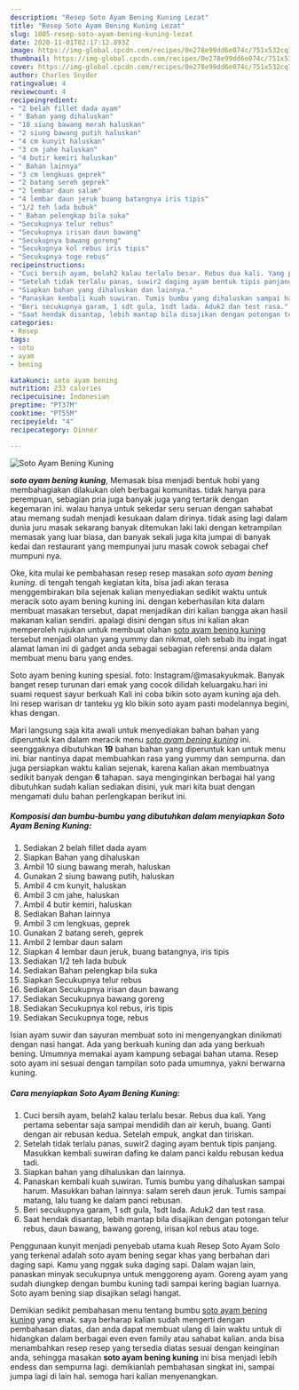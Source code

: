 ```yaml
---
description: "Resep Soto Ayam Bening Kuning Lezat"
title: "Resep Soto Ayam Bening Kuning Lezat"
slug: 1805-resep-soto-ayam-bening-kuning-lezat
date: 2020-11-01T02:17:12.893Z
image: https://img-global.cpcdn.com/recipes/0e278e99dd6e074c/751x532cq70/soto-ayam-bening-kuning-foto-resep-utama.jpg
thumbnail: https://img-global.cpcdn.com/recipes/0e278e99dd6e074c/751x532cq70/soto-ayam-bening-kuning-foto-resep-utama.jpg
cover: https://img-global.cpcdn.com/recipes/0e278e99dd6e074c/751x532cq70/soto-ayam-bening-kuning-foto-resep-utama.jpg
author: Charles Snyder
ratingvalue: 4
reviewcount: 4
recipeingredient:
- "2 belah fillet dada ayam"
- " Bahan yang dihaluskan"
- "10 siung bawang merah haluskan"
- "2 siung bawang putih haluskan"
- "4 cm kunyit haluskan"
- "3 cm jahe haluskan"
- "4 butir kemiri haluskan"
- " Bahan lainnya"
- "3 cm lengkuas geprek"
- "2 batang sereh geprek"
- "2 lembar daun salam"
- "4 lembar daun jeruk buang batangnya iris tipis"
- "1/2 teh lada bubuk"
- " Bahan pelengkap bila suka"
- "Secukupnya telur rebus"
- "Secukupnya irisan daun bawang"
- "Secukupnya bawang goreng"
- "Secukupnya kol rebus iris tipis"
- "Secukupnya toge rebus"
recipeinstructions:
- "Cuci bersih ayam, belah2 kalau terlalu besar. Rebus dua kali. Yang pertama sebentar saja sampai mendidih dan air keruh, buang. Ganti dengan air rebusan kedua. Setelah empuk, angkat dan tiriskan."
- "Setelah tidak terlalu panas, suwir2 daging ayam bentuk tipis panjang. Masukkan kembali suwiran dafing ke dalam panci kaldu rebusan kedua tadi."
- "Siapkan bahan yang dihaluskan dan lainnya."
- "Panaskan kembali kuah suwiran. Tumis bumbu yang dihaluskan sampai harum. Masukkan bahan lainnya: salam sereh daun jeruk. Tumis sampai matang, lalu tuang ke dalam panci rebusan."
- "Beri secukupnya garam, 1 sdt gula, 1sdt lada. Aduk2 dan test rasa."
- "Saat hendak disantap, lebih mantap bila disajikan dengan potongan telur rebus, daun bawang, bawang goreng, irisan kol rebus atau toge."
categories:
- Resep
tags:
- soto
- ayam
- bening

katakunci: soto ayam bening 
nutrition: 233 calories
recipecuisine: Indonesian
preptime: "PT37M"
cooktime: "PT55M"
recipeyield: "4"
recipecategory: Dinner

---
```



![Soto Ayam Bening Kuning](https://img-global.cpcdn.com/recipes/0e278e99dd6e074c/751x532cq70/soto-ayam-bening-kuning-foto-resep-utama.jpg)

<b><i>soto ayam bening kuning</i></b>, Memasak bisa menjadi bentuk hobi yang membahagiakan dilakukan oleh berbagai komunitas. tidak hanya para perempuan, sebagian pria juga banyak juga yang tertarik dengan kegemaran ini. walau hanya untuk sekedar seru seruan dengan sahabat atau memang sudah menjadi kesukaan dalam dirinya. tidak asing lagi dalam dunia juru masak sekarang banyak ditemukan laki laki dengan ketrampilan memasak yang luar biasa, dan banyak sekali juga kita jumpai di banyak kedai dan restaurant yang mempunyai juru masak cowok sebagai chef mumpuni nya.

Oke, kita mulai ke pembahasan resep resep masakan <i>soto ayam bening kuning</i>. di tengah tengah kegiatan kita, bisa jadi akan terasa menggembirakan bila sejenak kalian menyediakan sedikit waktu untuk meracik soto ayam bening kuning ini. dengan keberhasilan kita dalam membuat masakan tersebut, dapat menjadikan diri kalian bangga akan hasil makanan kalian sendiri. apalagi disini dengan situs ini kalian akan memperoleh rujukan untuk membuat olahan <u>soto ayam bening kuning</u> tersebut menjadi olahan yang yummy dan nikmat, oleh sebab itu ingat ingat alamat laman ini di gadget anda sebagai sebagian referensi anda dalam membuat menu baru yang endes.

Soto ayam bening kuning spesial. foto: Instagram/@masakyukmak. Banyak banget resep turunan dari emak yang cocok dilidah keluargaku.hari ini suami request sayur berkuah Kali ini coba bikin soto ayam kuning aja deh. Ini resep warisan dr tanteku yg klo bikin soto ayam pasti modelannya begini, khas dengan.


Mari langsung saja kita awali untuk menyediakan bahan bahan yang diperuntuk kan dalam meracik menu <u><i>soto ayam bening kuning</i></u> ini. seenggaknya dibutuhkan <b>19</b> bahan bahan yang diperuntuk kan untuk menu ini. biar nantinya dapat membuahkan rasa yang yummy dan sempurna. dan juga persiapkan waktu kalian sejenak, karena kalian akan membuatnya sedikit banyak dengan <b>6</b> tahapan. saya menginginkan berbagai hal yang dibutuhkan sudah kalian sediakan disini, yuk mari kita buat dengan mengamati dulu bahan perlengkapan berikut ini.

<!--inarticleads1-->

##### Komposisi dan bumbu-bumbu yang dibutuhkan dalam menyiapkan Soto Ayam Bening Kuning:

1. Sediakan 2 belah fillet dada ayam
1. Siapkan  Bahan yang dihaluskan
1. Ambil 10 siung bawang merah, haluskan
1. Gunakan 2 siung bawang putih, haluskan
1. Ambil 4 cm kunyit, haluskan
1. Ambil 3 cm jahe, haluskan
1. Ambil 4 butir kemiri, haluskan
1. Sediakan  Bahan lainnya
1. Ambil 3 cm lengkuas, geprek
1. Gunakan 2 batang sereh, geprek
1. Ambil 2 lembar daun salam
1. Siapkan 4 lembar daun jeruk, buang batangnya, iris tipis
1. Sediakan 1/2 teh lada bubuk
1. Sediakan  Bahan pelengkap bila suka
1. Siapkan Secukupnya telur rebus
1. Sediakan Secukupnya irisan daun bawang
1. Sediakan Secukupnya bawang goreng
1. Sediakan Secukupnya kol rebus, iris tipis
1. Sediakan Secukupnya toge, rebus


Isian ayam suwir dan sayuran membuat soto ini mengenyangkan dinikmati dengan nasi hangat. Ada yang berkuah kuning dan ada yang berkuah bening. Umumnya memakai ayam kampung sebagai bahan utama. Resep soto ayam ini sesuai dengan tampilan soto pada umumnya, yakni berwarna kuning. 

<!--inarticleads2-->

##### Cara menyiapkan Soto Ayam Bening Kuning:

1. Cuci bersih ayam, belah2 kalau terlalu besar. Rebus dua kali. Yang pertama sebentar saja sampai mendidih dan air keruh, buang. Ganti dengan air rebusan kedua. Setelah empuk, angkat dan tiriskan.
1. Setelah tidak terlalu panas, suwir2 daging ayam bentuk tipis panjang. Masukkan kembali suwiran dafing ke dalam panci kaldu rebusan kedua tadi.
1. Siapkan bahan yang dihaluskan dan lainnya.
1. Panaskan kembali kuah suwiran. Tumis bumbu yang dihaluskan sampai harum. Masukkan bahan lainnya: salam sereh daun jeruk. Tumis sampai matang, lalu tuang ke dalam panci rebusan.
1. Beri secukupnya garam, 1 sdt gula, 1sdt lada. Aduk2 dan test rasa.
1. Saat hendak disantap, lebih mantap bila disajikan dengan potongan telur rebus, daun bawang, bawang goreng, irisan kol rebus atau toge.


Penggunaan kunyit menjadi penyebab utama kuah Resep Soto Ayam Solo yang terkenal adalah soto ayam bening segar khas yang berbahan dari daging sapi. Kamu yang nggak suka daging sapi. Dalam wajan lain, panaskan minyak secukupnya untuk menggoreng ayam. Goreng ayam yang sudah diungkep dengan bumbu kuning tadi sampai kering bagian luarnya. Soto ayam bening siap disajikan selagi hangat. 

Demikian sedikit pembahasan menu tentang bumbu <u>soto ayam bening kuning</u> yang enak. saya berharap kalian sudah mengerti dengan pembahasan diatas, dan anda dapat membuat ulang di lain waktu untuk di hidangkan dalam berbagai even even family atau sahabat kalian. anda bisa menambahkan resep resep yang tersedia diatas sesuai dengan keinginan anda, sehingga masakan <b>soto ayam bening kuning</b> ini bisa menjadi lebih endess dan sempurna lagi. demikianlah pembahasan singkat ini, sampai jumpa lagi di lain hal. semoga hari kalian menyenangkan.

